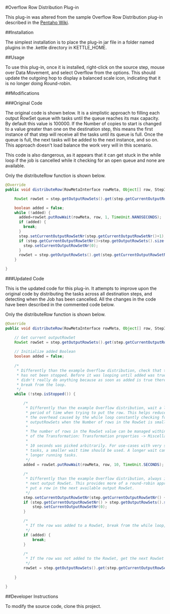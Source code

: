 #Overflow Row Distribution Plug-in

This plug-in was altered from the sample Overflow Row Distribution plug-in described in the [Pentaho Wiki](http://wiki.pentaho.com/display/EAI/PDI+Row+Distribution+Plugin+Development "PDI Row Distribution Plugin Development").

##Installation

The simplest installation is to place the plug-in jar file in a folder named plugins in the .kettle directory in KETTLE_HOME.

##Usage

To use this plug-in, once it is installed, right-click on the source step, mouse over Data Movement, and select Overflow
from the options. This should update the outgoing hop to display a balanced scale icon, indicating that it is no longer
doing Round-robin.

##Modifications

###Original Code

The original code is shown below. It is a simplistic approach to filling each output RowSet
queue with tasks until the queue reaches its max capacity. By default this value is 100000.
If the Number of copies to start is changed to a value greater than one on the destination step,
this means the first instance of that step will receive all the tasks until its queue is full.
Once the queue is full, the next tasks will be added to the next instance, and so on. This approach
doesn't load balance the work very will in this scenario.

This code is also dangerous, as it appears that it can get stuck in the while loop if the job is
cancelled while it checking for an open queue and none are available.

Only the distributeRow function is shown below.

```Java
@Override
public void distributeRow(RowMetaInterface rowMeta, Object[] row, StepInterface step) throws KettleStepException {

	RowSet rowSet = step.getOutputRowSets().get(step.getCurrentOutputRowSetNr());

	boolean added = false;
	while (!added) {
	  added=rowSet.putRowWait(rowMeta, row, 1, TimeUnit.NANOSECONDS);
	  if (added) {
	    break;
	  }
	  step.setCurrentOutputRowSetNr(step.getCurrentOutputRowSetNr()+1);
	  if (step.getCurrentOutputRowSetNr()>step.getOutputRowSets().size()-1) {
	    step.setCurrentOutputRowSetNr(0);
	  }
	  rowSet = step.getOutputRowSets().get(step.getCurrentOutputRowSetNr());
	}

}

```

###Updated Code

This is the updated code for this plug-in. It attempts to improve upon the original code by distributing
the tasks across all destination steps, and detecting when the Job has been cancelled. All the changes in
the code have been described in the commented code below.

Only the distributeRow function is shown below.

```Java
@Override
public void distributeRow(RowMetaInterface rowMeta, Object[] row, StepInterface step) throws KettleStepException {

	// Get current outputRowSet
	RowSet rowSet = step.getOutputRowSets().get(step.getCurrentOutputRowSetNr());
	
	// Initialize added Boolean
	boolean added = false;
	
	/*
	 * Differently than the example Overflow distribution, check that the step
	 * has not been stopped. Before it was looping until added was true, which
	 * didn't really do anything because as soon as added is true there is a 
	 * break from the loop.
	 */
	while (!step.isStopped()) {

		/*
		 * Differently than the example Overflow distribution, wait a longer
		 * period of time when trying to put the row. This helps reduce some of
		 * the overhead caused by the while loop constantly checking for available
		 * outputRowSets when the Number of rows in the RowSet is small.
		 * 
		 * The number of rows in the RowSet value can be managed within the properties
		 * of the Transformation: Transformation properties -> Miscellaneous -> Nr of rows in rowset
		 * 
		 * 10 seconds was picked arbitrarily. For use-cases with very short running
		 * tasks, a smaller wait time should be used. A longer wait can be used for
		 * longer running tasks.
		 */
		added = rowSet.putRowWait(rowMeta, row, 10, TimeUnit.SECONDS);
		
		/*
		 * Differently than the example Overflow distribution, always increment to the
		 * next output RowSet. This provides more of a round-robin approach, but will
		 * put a row in the next available output RowSet.
		 */
		step.setCurrentOutputRowSetNr(step.getCurrentOutputRowSetNr() + 1);
		if (step.getCurrentOutputRowSetNr() > step.getOutputRowSets().size() - 1) {
			step.setCurrentOutputRowSetNr(0);
		}

		/*
		 * If the row was added to a RowSet, break from the while loop, we'ere done.
		 */
		if (added) {
			break;
		}
		
		/*
		 * If the row was not added to the RowSet, get the next RowSet and try again.
		 */
		rowSet = step.getOutputRowSets().get(step.getCurrentOutputRowSetNr());
		
	}
	
}

```

##Developer Instructions

To modify the source code, clone this project.